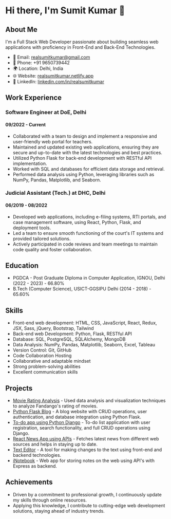 # Hi there, I'm Sumit Kumar 👋

## About Me
I'm a Full Stack Web Developer passionate about building seamless web applications with proficiency in Front-End and Back-End Technologies.

- 📧 Email: realsumitkumar@gmail.com
- 📱 Phone: +91 9650739442
- 🌍 Location: Delhi, India
- 🌐 Website: [realsumitkumar.netlify.app](https://realsumitkumar.netlify.app/)
- 💼 LinkedIn: [linkedin.com/in/realsumitkumar](https://linkedin.com/in/realsumitkumar)

## Work Experience
### Software Engineer at DoE, Delhi
#### 09/2022 - Current
- Collaborated with a team to design and implement a responsive and user-friendly web portal for teachers.
- Maintained and updated existing web applications, ensuring they are secure and up-to-date with the latest technologies and best practices.
- Utilized Python Flask for back-end development with RESTful API implementation.
- Worked with SQL and databases for efficient data storage and retrieval.
- Performed data analysis using Python, leveraging libraries such as NumPy, Pandas, Matplotlib, and Seaborn.

### Judicial Assistant (Tech.) at DHC, Delhi
#### 06/2019 - 08/2022
- Developed web applications, including e-filing systems, RTI portals, and case management software, using React, Python, Flask, and deployment tools.
- Led a team to ensure smooth functioning of the court's IT systems and provided tailored solutions.
- Actively participated in code reviews and team meetings to maintain code quality and foster collaboration.

## Education
- PGDCA - Post Graduate Diploma in Computer Application, IGNOU, Delhi (2022 - 2023) - 66.80%
- B.Tech (Computer Science), USICT-GGSIPU Delhi (2014 - 2018) - 65.60%

## Skills
- Front-end web development: HTML, CSS, JavaScript, React, Redux, JSX, Sass, jQuery, Bootstrap, Tailwind
- Back-end web Development: Python, Flask, RESTful API
- Database: SQL, PostgreSQL, SQLAlchemy, MongoDB
- Data Analysis: NumPy, Pandas, Matplotlib, Seaborn, Excel, Tableau
- Version Control: Git, GitHub
- Code Collaboration Hosting
- Collaborative and adaptable mindset
- Strong problem-solving abilities
- Excellent communication skills

## Projects
- [Movie Rating Analysis](https://github.com/realsumitkumar/FandangoRatingsProject/blob/main/My%20Project.ipynb) - Used data analysis and visualization techniques to analyze Fandango's rating of movies.
- [Python Flask Blog](https://github.com/realsumitkumar/MyFlaskBlog) - A blog website with CRUD operations, user authentication, and database integration using Python Flask.
- [To-do app using Python Django](https://github.com/realsumitkumar/todo_app) - To-do list application with user registration, search functionality, and full CRUD operations using Django.
- [React News App using APIs](https://github.com/realsumitkumar/NewsMan-React) - Fetches latest news from different web sources and helps in staying up to date.
- [Text Editor](https://github.com/realsumitkumar/textutils) - A tool for making changes to the text using front-end and backend technologies.
- [iNotebook]([link-to-repo](https://github.com/realsumitkumar/iNoteBook)) - Web app for storing notes on the web using API's with Express as backend.

## Achievements
- Driven by a commitment to professional growth, I continuously update my skills through online resources.
- Applying this knowledge, I contribute to cutting-edge web development solutions, staying ahead of industry trends.

<!-- You can add your own images, GIFs, and banners here -->
